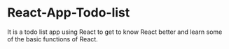 # React-App-Todo-list
It is a todo list app using React to get to know React better and learn some of the basic functions of React.
